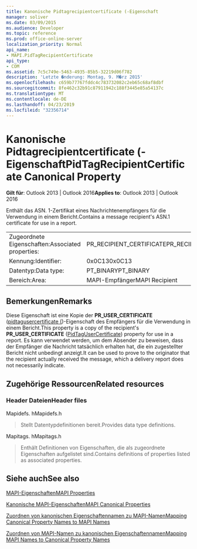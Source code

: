 ```yaml
---
title: Kanonische Pidtagrecipientcertificate (-Eigenschaft
manager: soliver
ms.date: 03/09/2015
ms.audience: Developer
ms.topic: reference
ms.prod: office-online-server
localization_priority: Normal
api_name:
- MAPI.PidTagRecipientCertificate
api_type:
- COM
ms.assetid: 7c5c749e-5463-4935-85b5-32219d06f782
description: 'Letzte �nderung: Montag, 9. M�rz 2015'
ms.openlocfilehash: c659b77767fddc4c783732082c2eb65c68af8dbf
ms.sourcegitcommit: 8fe462c32b91c87911942c188f3445e85a54137c
ms.translationtype: MT
ms.contentlocale: de-DE
ms.lasthandoff: 04/23/2019
ms.locfileid: "32356714"
---
```

# <a name="pidtagrecipientcertificate-canonical-property"></a><span data-ttu-id="59ea7-103">Kanonische Pidtagrecipientcertificate (-Eigenschaft</span><span class="sxs-lookup"><span data-stu-id="59ea7-103">PidTagRecipientCertificate Canonical Property</span></span>

  
  
<span data-ttu-id="59ea7-104">**Gilt für**: Outlook 2013 | Outlook 2016</span><span class="sxs-lookup"><span data-stu-id="59ea7-104">**Applies to**: Outlook 2013 | Outlook 2016</span></span> 
  
<span data-ttu-id="59ea7-105">Enthält das ASN. 1-Zertifikat eines Nachrichtenempfängers für die Verwendung in einem Bericht.</span><span class="sxs-lookup"><span data-stu-id="59ea7-105">Contains a message recipient's ASN.1 certificate for use in a report.</span></span>
  
|||
|:-----|:-----|
|<span data-ttu-id="59ea7-106">Zugeordnete Eigenschaften:</span><span class="sxs-lookup"><span data-stu-id="59ea7-106">Associated properties:</span></span>  <br/> |<span data-ttu-id="59ea7-107">PR_RECIPIENT_CERTIFICATE</span><span class="sxs-lookup"><span data-stu-id="59ea7-107">PR_RECIPIENT_CERTIFICATE</span></span>  <br/> |
|<span data-ttu-id="59ea7-108">Kennung:</span><span class="sxs-lookup"><span data-stu-id="59ea7-108">Identifier:</span></span>  <br/> |<span data-ttu-id="59ea7-109">0x0C13</span><span class="sxs-lookup"><span data-stu-id="59ea7-109">0x0C13</span></span>  <br/> |
|<span data-ttu-id="59ea7-110">Datentyp:</span><span class="sxs-lookup"><span data-stu-id="59ea7-110">Data type:</span></span>  <br/> |<span data-ttu-id="59ea7-111">PT_BINARY</span><span class="sxs-lookup"><span data-stu-id="59ea7-111">PT_BINARY</span></span>  <br/> |
|<span data-ttu-id="59ea7-112">Bereich:</span><span class="sxs-lookup"><span data-stu-id="59ea7-112">Area:</span></span>  <br/> |<span data-ttu-id="59ea7-113">MAPI-Empfänger</span><span class="sxs-lookup"><span data-stu-id="59ea7-113">MAPI Recipient</span></span>  <br/> |
   
## <a name="remarks"></a><span data-ttu-id="59ea7-114">Bemerkungen</span><span class="sxs-lookup"><span data-stu-id="59ea7-114">Remarks</span></span>

<span data-ttu-id="59ea7-115">Diese Eigenschaft ist eine Kopie der **PR_USER_CERTIFICATE** ([pidtagusercertificate (](pidtagusercertificate-canonical-property.md))-Eigenschaft des Empfängers für die Verwendung in einem Bericht.</span><span class="sxs-lookup"><span data-stu-id="59ea7-115">This property is a copy of the recipient's **PR_USER_CERTIFICATE** ([PidTagUserCertificate](pidtagusercertificate-canonical-property.md)) property for use in a report.</span></span> <span data-ttu-id="59ea7-116">Es kann verwendet werden, um dem Absender zu beweisen, dass der Empfänger die Nachricht tatsächlich erhalten hat, die ein zugestellter Bericht nicht unbedingt anzeigt.</span><span class="sxs-lookup"><span data-stu-id="59ea7-116">It can be used to prove to the originator that the recipient actually received the message, which a delivery report does not necessarily indicate.</span></span>
  
## <a name="related-resources"></a><span data-ttu-id="59ea7-117">Zugehörige Ressourcen</span><span class="sxs-lookup"><span data-stu-id="59ea7-117">Related resources</span></span>

### <a name="header-files"></a><span data-ttu-id="59ea7-118">Header Dateien</span><span class="sxs-lookup"><span data-stu-id="59ea7-118">Header files</span></span>

<span data-ttu-id="59ea7-119">Mapidefs. h</span><span class="sxs-lookup"><span data-stu-id="59ea7-119">Mapidefs.h</span></span>
  
> <span data-ttu-id="59ea7-120">Stellt Datentypdefinitionen bereit.</span><span class="sxs-lookup"><span data-stu-id="59ea7-120">Provides data type definitions.</span></span>
    
<span data-ttu-id="59ea7-121">Mapitags. h</span><span class="sxs-lookup"><span data-stu-id="59ea7-121">Mapitags.h</span></span>
  
> <span data-ttu-id="59ea7-122">Enthält Definitionen von Eigenschaften, die als zugeordnete Eigenschaften aufgelistet sind.</span><span class="sxs-lookup"><span data-stu-id="59ea7-122">Contains definitions of properties listed as associated properties.</span></span>
    
## <a name="see-also"></a><span data-ttu-id="59ea7-123">Siehe auch</span><span class="sxs-lookup"><span data-stu-id="59ea7-123">See also</span></span>



[<span data-ttu-id="59ea7-124">MAPI-Eigenschaften</span><span class="sxs-lookup"><span data-stu-id="59ea7-124">MAPI Properties</span></span>](mapi-properties.md)
  
[<span data-ttu-id="59ea7-125">Kanonische MAPI-Eigenschaften</span><span class="sxs-lookup"><span data-stu-id="59ea7-125">MAPI Canonical Properties</span></span>](mapi-canonical-properties.md)
  
[<span data-ttu-id="59ea7-126">Zuordnen von kanonischen Eigenschaftennamen zu MAPI-Namen</span><span class="sxs-lookup"><span data-stu-id="59ea7-126">Mapping Canonical Property Names to MAPI Names</span></span>](mapping-canonical-property-names-to-mapi-names.md)
  
[<span data-ttu-id="59ea7-127">Zuordnen von MAPI-Namen zu kanonischen Eigenschaftennamen</span><span class="sxs-lookup"><span data-stu-id="59ea7-127">Mapping MAPI Names to Canonical Property Names</span></span>](mapping-mapi-names-to-canonical-property-names.md)

